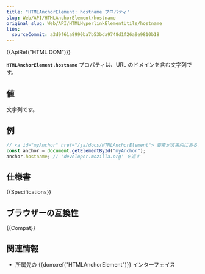 ```yaml
---
title: "HTMLAnchorElement: hostname プロパティ"
slug: Web/API/HTMLAnchorElement/hostname
original_slug: Web/API/HTMLHyperlinkElementUtils/hostname
l10n:
  sourceCommit: a3d9f61a8990ba7b53bda9748d1f26a9e9810b18
---
```


{{ApiRef("HTML DOM")}}

**`HTMLAnchorElement.hostname`** プロパティは、URL のドメインを含む文字列です。

## 値

文字列です。

## 例

```js
// <a id="myAnchor" href="/ja/docs/HTMLAnchorElement"> 要素が文書内にあるとします
const anchor = document.getElementById("myAnchor");
anchor.hostname; // 'developer.mozilla.org' を返す
```

## 仕様書

{{Specifications}}

## ブラウザーの互換性

{{Compat}}

## 関連情報

- 所属先の {{domxref("HTMLAnchorElement")}} インターフェイス
